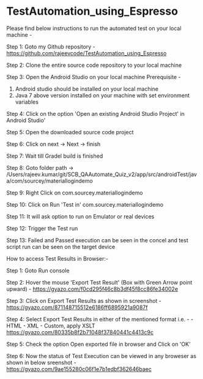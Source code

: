 # TestAutomation_using_Espresso
Please find below instructions to run the automated test on your local machine -

Step 1: Goto my Github repository - https://github.com/rajeevcode/TestAutomation_using_Espresso

Step 2: Clone the entire source code repository to your local machine

Step 3: Open the Android Studio on your local machine
Prerequisite - 
1. Android studio should be installed on your local machine
2. Java 7 above version installed on your machine with set environment variables

Step 4: Click on the option 'Open an existing Android Studio Project' in Android Studio'

Step 5: Open the downloaded source code project

Step 6: Click on next -> Next -> finish 

Step 7: Wait till Gradel build is finished 

Step 8: Goto folder path -> /Users/rajeev.kumar/git/SCB_QAAutomate_Quiz_v2/app/src/androidTest/java/com/sourcey/materiallogindemo

Step 9: Right Click on com.sourcey.materiallogindemo 

Step 10: Click on Run 'Test in' com.sourcey.materiallogindemo 

Step 11: It will ask option to run on Emulator or real devices 

Step 12: Trigger the Test run

Step 13: Failed and Passed execution can be seen in the concel and test script run can be seen on the target device

How to access Test Results in Browser:-

Step 1: Goto Run console

Step 2: Hover the mouse 'Export Test Result' (Box with Green Arrow point upward) - 
        https://gyazo.com/f0cd295f46c8b3df45f8cc86fe34002e

Step 3: Click on Export Test Results as shown in screenshot - 
        https://gyazo.com/871148715512e6186ff6895921a9087f

Step 4: Select Export Test Results  in either of the mentioned format  i.e. - 
      - HTML
      - XML
      - Custom, apply XSLT 
       https://gyazo.com/80335b8f2b71048f37840441c4413c9c
     
Step 5: Check the option Open exported file in browser and Click on 'OK'

Step 6: Now the status of Test Execution can be viewed in any broweser as shown in below sreenshot - 
        https://gyazo.com/9ae155280c06f1e7b1edbf362646baec

